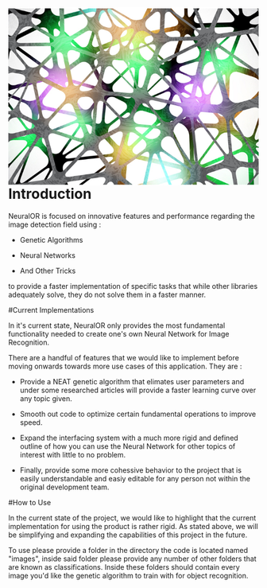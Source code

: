 <img src="https://github.com/Killian-LeClainche/HackIllinois2017/blob/master/stock.jpg?raw=true" alt="NeuralOR Logo" title="NeuralOR" align="right" />

# Introduction

NeuralOR is focused on innovative features and performance regarding the image detection field using :

 - Genetic Algorithms

 - Neural Networks

 - And Other Tricks

to provide a faster implementation of specific tasks that while other libraries adequately solve, they do
not solve them in a faster manner.

#Current Implementations

In it's current state, NeuralOR only provides the most fundamental functionality needed to create one's own
Neural Network for Image Recognition. 

There are a handful of features that we would like to implement before moving onwards towards more use cases of
this application. They are :

 - Provide a NEAT genetic algorithm that elimates user parameters and under some researched articles will provide 
a faster learning curve over any topic given.

 - Smooth out code to optimize certain fundamental operations to improve speed.

 - Expand the interfacing system with a much more rigid and defined outline of how you can use the Neural Network
for other topics of interest with little to no problem.

 - Finally, provide some more cohessive behavior to the project that is easily understandable and easiy editable for
any person not within the original development team.

#How to Use

In the current state of the project, we would like to highlight that the current implementation for using the product
is rather rigid. As stated above, we will be simplifying and expanding the capabilities of this project in the future.

To use please provide a folder in the directory the code is located named "images", inside said folder please provide
any number of other folders that are known as classifications. Inside these folders should contain every image you'd like
the genetic algorithm to train with for object recognition.